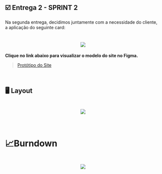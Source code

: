 ## :ballot_box_with_check: Entrega 2 - SPRINT 2

Na segunda entrega, decidimos juntamente com a necessidade do cliente, a aplicação do seguinte card:

<h1 align="center"> <img src = "https://github.com/canismajoris3/visiona/blob/main/assets_readme/CARD_SPRINT2.png" /></h1>

**Clique no link abaixo para visualizar o modelo do site no Figma.**  
> [Protótipo do Site](https://www.figma.com/proto/1OSM2jw852oxQLCYnvA7nl/Visiona?node-id=2%3A2&starting-point-node-id=2%3A2&scaling=scale-down)

<br>

## :desktop_computer: Layout

<h1 align="center"> <img src = "IMAGEM VAI AQUI"/></h1>

<br>



<h1>&#128200;Burndown</h1>

<h1 align="center"> <img src = "https://github.com/canismajoris3/visiona/blob/main/assets_readme/burndown.PNG"/></h1>

<br>

